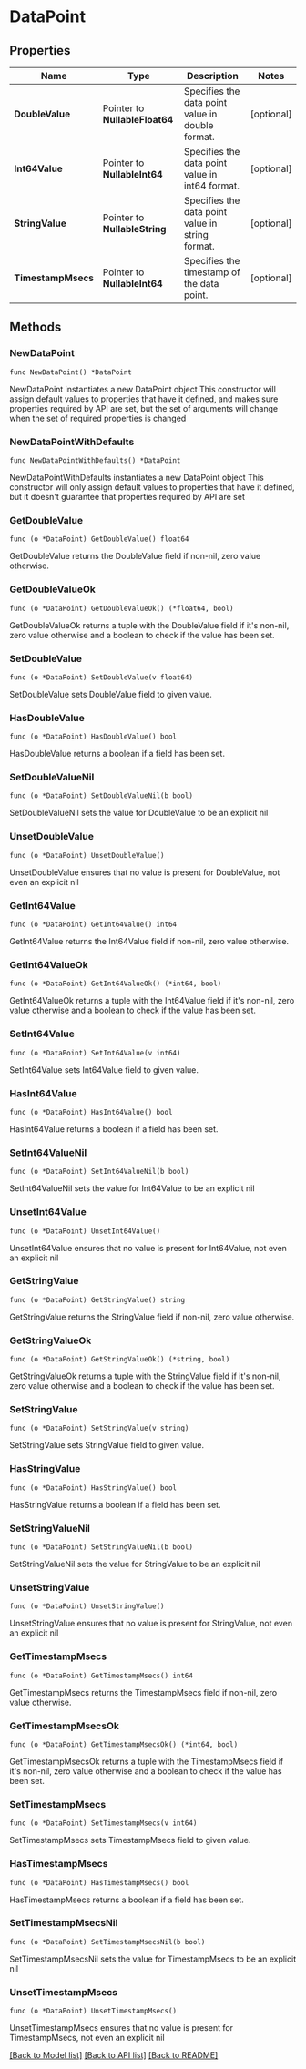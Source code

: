 # DataPoint

## Properties

Name | Type | Description | Notes
------------ | ------------- | ------------- | -------------
**DoubleValue** | Pointer to **NullableFloat64** | Specifies the data point value in double format. | [optional] 
**Int64Value** | Pointer to **NullableInt64** | Specifies the data point value in int64 format. | [optional] 
**StringValue** | Pointer to **NullableString** | Specifies the data point value in string format. | [optional] 
**TimestampMsecs** | Pointer to **NullableInt64** | Specifies the timestamp of the data point. | [optional] 

## Methods

### NewDataPoint

`func NewDataPoint() *DataPoint`

NewDataPoint instantiates a new DataPoint object
This constructor will assign default values to properties that have it defined,
and makes sure properties required by API are set, but the set of arguments
will change when the set of required properties is changed

### NewDataPointWithDefaults

`func NewDataPointWithDefaults() *DataPoint`

NewDataPointWithDefaults instantiates a new DataPoint object
This constructor will only assign default values to properties that have it defined,
but it doesn't guarantee that properties required by API are set

### GetDoubleValue

`func (o *DataPoint) GetDoubleValue() float64`

GetDoubleValue returns the DoubleValue field if non-nil, zero value otherwise.

### GetDoubleValueOk

`func (o *DataPoint) GetDoubleValueOk() (*float64, bool)`

GetDoubleValueOk returns a tuple with the DoubleValue field if it's non-nil, zero value otherwise
and a boolean to check if the value has been set.

### SetDoubleValue

`func (o *DataPoint) SetDoubleValue(v float64)`

SetDoubleValue sets DoubleValue field to given value.

### HasDoubleValue

`func (o *DataPoint) HasDoubleValue() bool`

HasDoubleValue returns a boolean if a field has been set.

### SetDoubleValueNil

`func (o *DataPoint) SetDoubleValueNil(b bool)`

 SetDoubleValueNil sets the value for DoubleValue to be an explicit nil

### UnsetDoubleValue
`func (o *DataPoint) UnsetDoubleValue()`

UnsetDoubleValue ensures that no value is present for DoubleValue, not even an explicit nil
### GetInt64Value

`func (o *DataPoint) GetInt64Value() int64`

GetInt64Value returns the Int64Value field if non-nil, zero value otherwise.

### GetInt64ValueOk

`func (o *DataPoint) GetInt64ValueOk() (*int64, bool)`

GetInt64ValueOk returns a tuple with the Int64Value field if it's non-nil, zero value otherwise
and a boolean to check if the value has been set.

### SetInt64Value

`func (o *DataPoint) SetInt64Value(v int64)`

SetInt64Value sets Int64Value field to given value.

### HasInt64Value

`func (o *DataPoint) HasInt64Value() bool`

HasInt64Value returns a boolean if a field has been set.

### SetInt64ValueNil

`func (o *DataPoint) SetInt64ValueNil(b bool)`

 SetInt64ValueNil sets the value for Int64Value to be an explicit nil

### UnsetInt64Value
`func (o *DataPoint) UnsetInt64Value()`

UnsetInt64Value ensures that no value is present for Int64Value, not even an explicit nil
### GetStringValue

`func (o *DataPoint) GetStringValue() string`

GetStringValue returns the StringValue field if non-nil, zero value otherwise.

### GetStringValueOk

`func (o *DataPoint) GetStringValueOk() (*string, bool)`

GetStringValueOk returns a tuple with the StringValue field if it's non-nil, zero value otherwise
and a boolean to check if the value has been set.

### SetStringValue

`func (o *DataPoint) SetStringValue(v string)`

SetStringValue sets StringValue field to given value.

### HasStringValue

`func (o *DataPoint) HasStringValue() bool`

HasStringValue returns a boolean if a field has been set.

### SetStringValueNil

`func (o *DataPoint) SetStringValueNil(b bool)`

 SetStringValueNil sets the value for StringValue to be an explicit nil

### UnsetStringValue
`func (o *DataPoint) UnsetStringValue()`

UnsetStringValue ensures that no value is present for StringValue, not even an explicit nil
### GetTimestampMsecs

`func (o *DataPoint) GetTimestampMsecs() int64`

GetTimestampMsecs returns the TimestampMsecs field if non-nil, zero value otherwise.

### GetTimestampMsecsOk

`func (o *DataPoint) GetTimestampMsecsOk() (*int64, bool)`

GetTimestampMsecsOk returns a tuple with the TimestampMsecs field if it's non-nil, zero value otherwise
and a boolean to check if the value has been set.

### SetTimestampMsecs

`func (o *DataPoint) SetTimestampMsecs(v int64)`

SetTimestampMsecs sets TimestampMsecs field to given value.

### HasTimestampMsecs

`func (o *DataPoint) HasTimestampMsecs() bool`

HasTimestampMsecs returns a boolean if a field has been set.

### SetTimestampMsecsNil

`func (o *DataPoint) SetTimestampMsecsNil(b bool)`

 SetTimestampMsecsNil sets the value for TimestampMsecs to be an explicit nil

### UnsetTimestampMsecs
`func (o *DataPoint) UnsetTimestampMsecs()`

UnsetTimestampMsecs ensures that no value is present for TimestampMsecs, not even an explicit nil

[[Back to Model list]](../README.md#documentation-for-models) [[Back to API list]](../README.md#documentation-for-api-endpoints) [[Back to README]](../README.md)



